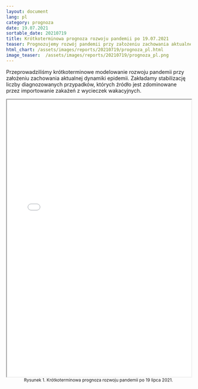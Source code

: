 ```yaml
---
layout: document
lang: pl
category: prognoza
date: 19.07.2021
sortable_date: 20210719
title: Krótkoterminowa prognoza rozwoju pandemii po 19.07.2021 
teaser: Prognozujemy rozwój pandemii przy założeniu zachowania aktualnej dynamiki epidemii.
html_chart: /assets/images/reports/20210719/prognoza_pl.html
image_teaser:  /assets/images/reports/20210719/prognoza_pl.png
---
```


Przeprowadziliśmy krótkoterminowe modelowanie rozwoju pandemii przy założeniu zachowania aktualnej dynamiki epidemii. Zakładamy stabilizację liczby diagnozowanych przypadków, których źródło jest zdominowane przez importowanie zakażeń z wycieczek wakacyjnych.


<div style="text-align: center" class="row 80%">
    <span class="image fit">
        <iframe src="{{ page.html_chart }}" alt="" style="width: 100%; height:54em;"></iframe>
    </span>
    <small>Rysunek 1. Krótkoterminowa prognoza rozwoju pandemii po 19 lipca 2021.</small>
</div>
